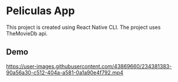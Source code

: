 
# Peliculas App

This project is created using React Native CLI.
The project uses TheMovieDb api.



## Demo



https://user-images.githubusercontent.com/43869660/234381383-90a56a30-c512-404a-a581-0a1a90e4f792.mp4

